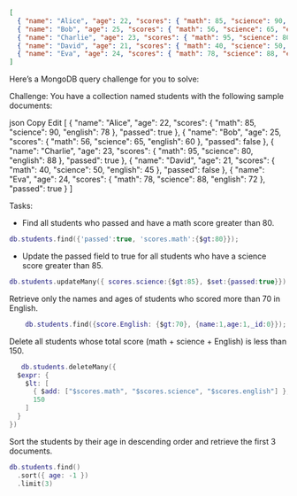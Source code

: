 ```json
[
  { "name": "Alice", "age": 22, "scores": { "math": 85, "science": 90, "english": 78 }, "passed": true },
  { "name": "Bob", "age": 25, "scores": { "math": 56, "science": 65, "english": 60 }, "passed": false },
  { "name": "Charlie", "age": 23, "scores": { "math": 95, "science": 80, "english": 88 }, "passed": true },
  { "name": "David", "age": 21, "scores": { "math": 40, "science": 50, "english": 45 }, "passed": false },
  { "name": "Eva", "age": 24, "scores": { "math": 78, "science": 88, "english": 72 }, "passed": true }
]
```

Here’s a MongoDB query challenge for you to solve:

Challenge:
You have a collection named students with the following sample documents:

json
Copy
Edit
[
  { "name": "Alice", "age": 22, "scores": { "math": 85, "science": 90, "english": 78 }, "passed": true },
  { "name": "Bob", "age": 25, "scores": { "math": 56, "science": 65, "english": 60 }, "passed": false },
  { "name": "Charlie", "age": 23, "scores": { "math": 95, "science": 80, "english": 88 }, "passed": true },
  { "name": "David", "age": 21, "scores": { "math": 40, "science": 50, "english": 45 }, "passed": false },
  { "name": "Eva", "age": 24, "scores": { "math": 78, "science": 88, "english": 72 }, "passed": true }
]

Tasks:

- Find all students who passed and have a math score greater than 80.
```lua
db.students.find({'passed':true, 'scores.math':{$gt:80}});

```

- Update the passed field to true for all students who have a science score greater than 85.
```lua
db.students.updateMany({ scores.science:{$gt:85}, $set:{passed:true}})
```

Retrieve only the names and ages of students who scored more than 70 in English.

```lua
    db.students.find({score.English: {$gt:70}, {name:1,age:1,_id:0}});
```

Delete all students whose total score (math + science + English) is less than 150.

```lua
   db.students.deleteMany({
  $expr: {
    $lt: [
      { $add: ["$scores.math", "$scores.science", "$scores.english"] },
      150
    ]
  }
})
```

Sort the students by their age in descending order and retrieve the first 3 documents.
```lua
db.students.find()
  .sort({ age: -1 })
  .limit(3)
```